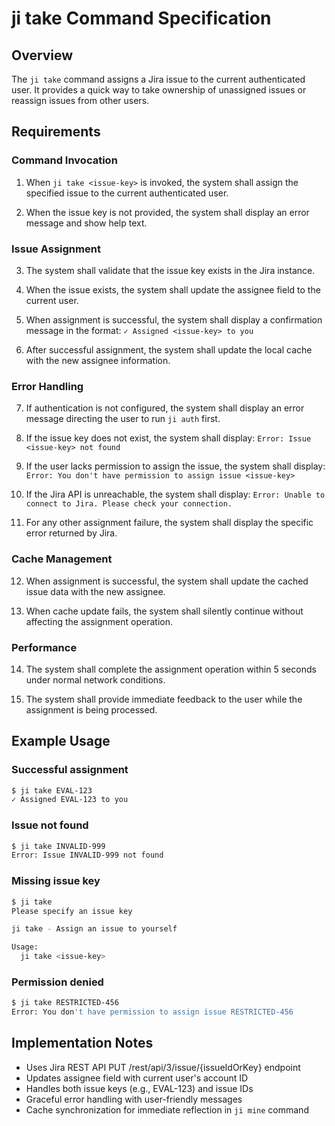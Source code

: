 # ji take Command Specification

## Overview

The `ji take` command assigns a Jira issue to the current authenticated user. It provides a quick way to take ownership of unassigned issues or reassign issues from other users.

## Requirements

### Command Invocation

1. When `ji take <issue-key>` is invoked, the system shall assign the specified issue to the current authenticated user.

2. When the issue key is not provided, the system shall display an error message and show help text.

### Issue Assignment

3. The system shall validate that the issue key exists in the Jira instance.

4. When the issue exists, the system shall update the assignee field to the current user.

5. When assignment is successful, the system shall display a confirmation message in the format:
   `✓ Assigned <issue-key> to you`

6. After successful assignment, the system shall update the local cache with the new assignee information.

### Error Handling

7. If authentication is not configured, the system shall display an error message directing the user to run `ji auth` first.

8. If the issue key does not exist, the system shall display:
   `Error: Issue <issue-key> not found`

9. If the user lacks permission to assign the issue, the system shall display:
   `Error: You don't have permission to assign issue <issue-key>`

10. If the Jira API is unreachable, the system shall display:
    `Error: Unable to connect to Jira. Please check your connection.`

11. For any other assignment failure, the system shall display the specific error returned by Jira.

### Cache Management

12. When assignment is successful, the system shall update the cached issue data with the new assignee.

13. When cache update fails, the system shall silently continue without affecting the assignment operation.

### Performance

14. The system shall complete the assignment operation within 5 seconds under normal network conditions.

15. The system shall provide immediate feedback to the user while the assignment is being processed.

## Example Usage

### Successful assignment
```bash
$ ji take EVAL-123
✓ Assigned EVAL-123 to you
```

### Issue not found
```bash
$ ji take INVALID-999
Error: Issue INVALID-999 not found
```

### Missing issue key
```bash
$ ji take
Please specify an issue key

ji take - Assign an issue to yourself

Usage:
  ji take <issue-key>
```

### Permission denied
```bash
$ ji take RESTRICTED-456
Error: You don't have permission to assign issue RESTRICTED-456
```

## Implementation Notes

- Uses Jira REST API PUT /rest/api/3/issue/{issueIdOrKey} endpoint
- Updates assignee field with current user's account ID
- Handles both issue keys (e.g., EVAL-123) and issue IDs
- Graceful error handling with user-friendly messages
- Cache synchronization for immediate reflection in `ji mine` command